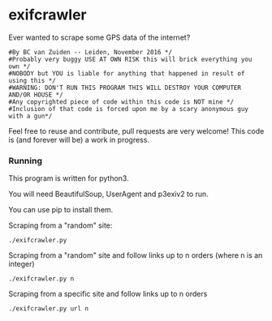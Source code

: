 # exifcrawler
Ever wanted to scrape some GPS data of the internet?
```
#By BC van Zuiden -- Leiden, November 2016 */
#Probably very buggy USE AT OWN RISK this will brick everything you own */
#NOBODY but YOU is liable for anything that happened in result of using this */
#WARNING: DON'T RUN THIS PROGRAM THIS WILL DESTROY YOUR COMPUTER AND/OR HOUSE */
#Any copyrighted piece of code within this code is NOT mine */
#Inclusion of that code is forced upon me by a scary anonymous guy with a gun*/
```
Feel free to reuse and contribute, pull requests are very welcome!
This code is (and forever will be) a work in progress.

### Running
This program is written for python3.

You will need BeautifulSoup, UserAgent and  p3exiv2 to run.

You can use pip to install them.

Scraping from a "random" site:
```
./exifcrawler.py
```
Scraping from a "random" site and follow links up to n orders (where n is an integer)
```
./exifcrawler.py n
```
Scraping from a specific site and follow links up to n orders
```
./exifcrawler.py url n
```
